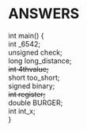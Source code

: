 

# ANSWERS


int main()
{\
	int _6542;     
	unsigned check;       \
	long long_distance;       \
	~~int 4thvalue;~~       \
	short too_short;       \
	signed binary;       \
	~~int register;~~       \
	double BURGER;       \
	int int_x;       \
}
 

       